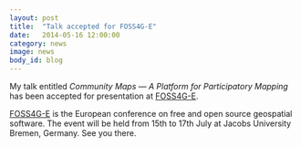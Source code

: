 ```yaml
---
layout: post
title:  "Talk accepted for FOSS4G-E"
date:   2014-05-16 12:00:00
category: news
image: news
body_id: blog
---
```


My talk entitled _Community Maps — A Platform for Participatory Mapping_ has been accepted for presentation at [FOSS4G-E](http://foss4g-e.org/).

[FOSS4G-E](http://foss4g-e.org/) is the European conference on free and open source geospatial software. The event will be held  from 15th to 17th July at Jacobs University Bremen, Germany. See you there.
